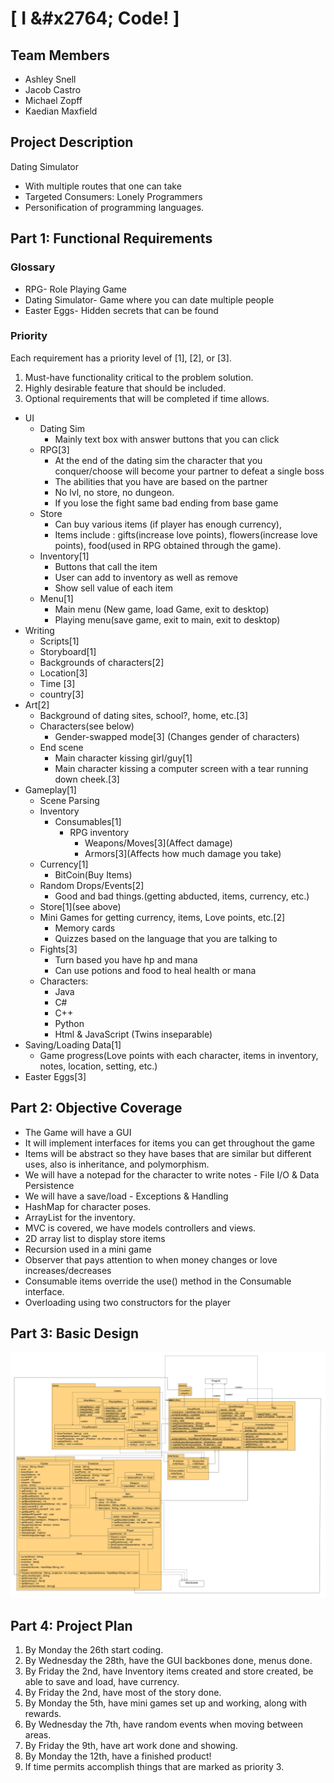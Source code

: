 # [ I &amp;#x2764; Code! ]

## Team Members

* Ashley Snell
* Jacob Castro
* Michael Zopff
* Kaedian Maxfield

## Project Description

Dating Simulator
* With multiple routes that one can take
* Targeted Consumers: Lonely Programmers
* Personification of programming languages.

## Part 1: Functional Requirements

### Glossary
* RPG- Role Playing Game
* Dating Simulator- Game where you can date multiple people
* Easter Eggs- Hidden secrets that can be found

### Priority
Each requirement has a priority level of [1], [2], or [3].
1. Must-have functionality critical to the problem solution.
2. Highly desirable feature that should be included.
3. Optional requirements that will be completed if time allows.

* UI
  * Dating Sim
    * Mainly text box with answer buttons that you can click
  * RPG[3]
    * At the end of the dating sim the character that you conquer/choose will become your partner to defeat a single boss
    * The abilities that you have are based on the partner
    * No lvl, no store, no dungeon.
    * If you lose the fight same bad ending from base game
  * Store
    * Can buy various items (if player has enough currency),
    * Items include : gifts(increase love points), flowers(increase love points), food(used in RPG obtained through the game).
  * Inventory[1]
    * Buttons that call the item 
    * User can add  to inventory as well as remove
    * Show sell value of each item
  * Menu[1]
    * Main menu (New game, load Game, exit to desktop)
    * Playing menu(save game, exit to main, exit to desktop)
* Writing
  * Scripts[1]
  * Storyboard[1]
  *  Backgrounds of characters[2]
  * Location[3]
  * Time [3]
  * country[3]
* Art[2]
  * Background of dating sites, school?, home, etc.[3]
  * Characters(see below)
    * Gender-swapped mode[3] (Changes gender of characters)
  * End scene 
    * Main character kissing girl/guy[1]
    * Main character kissing a computer screen with a tear running down cheek.[3] 
* Gameplay[1]
  * Scene Parsing
  * Inventory
    * Consumables[1]
      * RPG inventory
        * Weapons/Moves[3](Affect damage)
        * Armors[3](Affects how much damage you take)
  * Currency[1]
    * BitCoin(Buy Items)
  * Random Drops/Events[2]
    * Good and bad things.(getting abducted, items, currency, etc.)
  * Store[1](see above)
  * Mini Games for getting currency, items, Love points, etc.[2]
    * Memory cards
    * Quizzes based on the language that you are talking to
  * Fights[3]
    * Turn based you have hp and mana
    * Can use potions and food to heal health or mana
  * Characters:
    * Java 
    * C#
    * C++
    * Python
    * Html & JavaScript (Twins inseparable)
* Saving/Loading Data[1]
  * Game progress(Love points with each character, items in inventory, notes, location, setting, etc.)
* Easter Eggs[3]

## Part 2: Objective Coverage
* The Game will have a GUI
* It will implement interfaces for items you can get throughout the game
* Items will be abstract so they have bases that are similar but different uses, also is inheritance, and polymorphism.
* We will have a notepad for the character to write notes - File I/O & Data Persistence
* We will have a save/load - Exceptions & Handling
* HashMap for character poses.
* ArrayList for the inventory.
* MVC is covered, we have models controllers and views.
* 2D array list to display store items
* Recursion used in a mini game
* Observer that pays attention to when money changes or love increases/decreases
* Consumable items override the use() method in the Consumable interface.
* Overloading using two constructors for the player

## Part 3: Basic Design
![Test Image](datingSimDiagram.png)

## Part 4: Project Plan
1. By Monday the 26th start coding.
2. By Wednesday the 28th, have the GUI backbones done, menus done.
3. By Friday the 2nd, have Inventory items created and store created, be able to save and load, have currency.
4. By Friday the 2nd, have most of the story done.
5. By Monday the 5th, have mini games set up and working, along with rewards.
6. By Wednesday the 7th, have random events when moving between areas.
7. By Friday the 9th, have art work done and showing.
8. By Monday the 12th, have a finished product!
9. If time permits accomplish things that are marked as priority 3.
